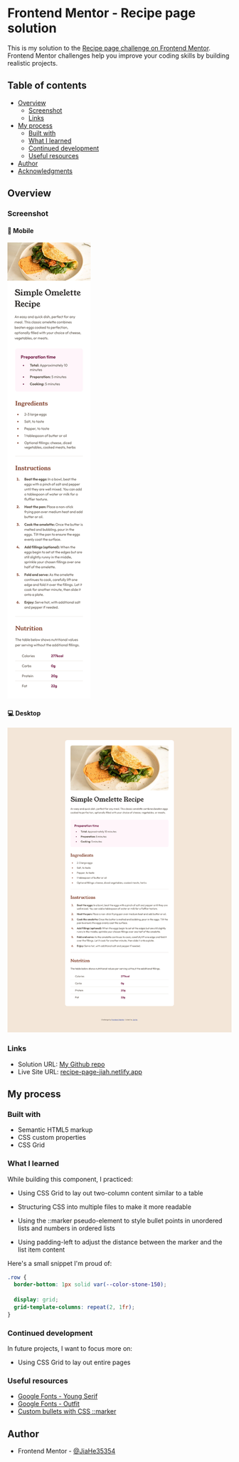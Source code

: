 # Frontend Mentor - Recipe page solution

This is my solution to the [Recipe page challenge on Frontend Mentor](https://www.frontendmentor.io/challenges/recipe-page-KiTsR8QQKm). Frontend Mentor challenges help you improve your coding skills by building realistic projects.

## Table of contents

- [Overview](#overview)
  - [Screenshot](#screenshot)
  - [Links](#links)
- [My process](#my-process)
  - [Built with](#built-with)
  - [What I learned](#what-i-learned)
  - [Continued development](#continued-development)
  - [Useful resources](#useful-resources)
- [Author](#author)
- [Acknowledgments](#acknowledgments)

## Overview

### Screenshot

#### 📱 Mobile

![Screenshot for mobile](./screenshot-mobile.png)

#### 💻 Desktop

![Screenshot for desktop](./screenshot-desktop.png)

### Links

- Solution URL: [My Github repo](https://github.com/JiaHe35354/Recipe-page)
- Live Site URL: [recipe-page-jiah.netlify.app](https://recipe-page-jiah.netlify.app/)

## My process

### Built with

- Semantic HTML5 markup
- CSS custom properties
- CSS Grid

### What I learned

While building this component, I practiced:

- Using CSS Grid to lay out two-column content similar to a table

- Structuring CSS into multiple files to make it more readable

- Using the ::marker pseudo-element to style bullet points in unordered lists and numbers in ordered lists

- Using padding-left to adjust the distance between the marker and the list item content

Here's a small snippet I'm proud of:

```css
.row {
  border-bottom: 1px solid var(--color-stone-150);

  display: grid;
  grid-template-columns: repeat(2, 1fr);
}
```

### Continued development

In future projects, I want to focus more on:

- Using CSS Grid to lay out entire pages

### Useful resources

- [Google Fonts - Young Serif](https://fonts.google.com/specimen/Young+Serif)
- [Google Fonts - Outfit](https://fonts.google.com/specimen/Outfit)
- [Custom bullets with CSS ::marker](https://web.dev/articles/css-marker-pseudo-element)

## Author

- Frontend Mentor - [@JiaHe35354](https://www.frontendmentor.io/profile/JiaHe35354)
